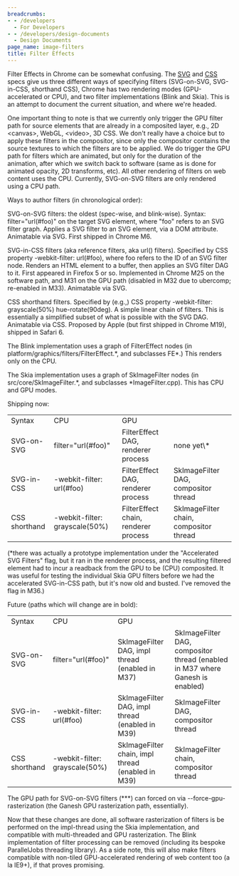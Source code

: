 ```yaml
---
breadcrumbs:
- - /developers
  - For Developers
- - /developers/design-documents
  - Design Documents
page_name: image-filters
title: Filter Effects
---
```


Filter Effects in Chrome can be somewhat confusing. The
[SVG](http://www.w3.org/TR/SVG/filters.html) and
[CSS](http://www.w3.org/TR/filter-effects-1/) specs give us three different ways
of specifying filters (SVG-on-SVG, SVG-in-CSS, shorthand CSS), Chrome has two
rendering modes (GPU-accelerated or CPU), and two filter implementations (Blink
and Skia). This is an attempt to document the current situation, and where we're
headed.

One important thing to note is that we currently only trigger the GPU filter
path for source elements that are already in a composited layer, e.g., 2D
&lt;canvas&gt;, WebGL, &lt;video&gt;, 3D CSS. We don't really have a choice but
to apply these filters in the compositor, since only the compositor contains the
source textures to which the filters are to be applied. We do trigger the GPU
path for filters which are animated, but only for the duration of the animation,
after which we switch back to software (same as is done for animated opacity, 2D
transforms, etc). All other rendering of filters on web content uses the CPU.
Currently, SVG-on-SVG filters are only rendered using a CPU path.

Ways to author filters (in chronological order):

SVG-on-SVG filters: the oldest (spec-wise, and blink-wise). Syntax:
filter="url(#foo)" on the target SVG element, where "foo" refers to an SVG
filter graph. Applies a SVG filter to an SVG element, via a DOM attribute.
Animatable via SVG. First shipped in Chrome M6.

SVG-in-CSS filters (aka reference filters, aka url() filters). Specified by CSS
property -webkit-filter: url(#foo), where foo refers to the ID of an SVG filter
node. Renders an HTML element to a buffer, then applies an SVG filter DAG to it.
First appeared in Firefox 5 or so. Implemented in Chrome M25 on the software
path, and M31 on the GPU path (disabled in M32 due to ubercomp; re-enabled in
M33). Animatable via SVG.

CSS shorthand filters. Specified by (e.g.,) CSS property -webkit-filter:
grayscale(50%) hue-rotate(90deg). A simple linear chain of filters. This is
essentially a simplified subset of what is possible with the SVG DAG. Animatable
via CSS. Proposed by Apple (but first shipped in Chrome M19), shipped in Safari
6.

The Blink implementation uses a graph of FilterEffect nodes (in
platform/graphics/filters/FilterEffect.\*, and subclasses FE\*.) This renders
only on the CPU.

The Skia implementation uses a graph of SkImageFilter nodes (in
src/core/SkImageFilter.\*, and subclasses \*ImageFilter.cpp). This has CPU and
GPU modes.

Shipping now:

<table>
<tr>
<td>Syntax</td>
<td>CPU</td>
<td>GPU</td>
</tr>
<tr>
<td>SVG-on-SVG</td>
<td>filter="url(#foo)"</td>
<td>FilterEffect DAG, renderer process</td>
<td>none yet\*</td>
</tr>
<tr>
<td>SVG-in-CSS</td>
<td>-webkit-filter: url(#foo)</td>
<td>FilterEffect DAG, renderer process</td>
<td>SkImageFilter DAG, compositor thread</td>
</tr>
<tr>
<td>CSS shorthand</td>
<td>-webkit-filter: grayscale(50%)</td>
<td>FilterEffect chain, renderer process</td>
<td>SkImageFilter chain, compositor thread</td>
</tr>
</table>

(\*there was actually a prototype implementation under the "Accelerated SVG
Filters" flag, but it ran in the renderer process, and the resulting filtered
element had to incur a readback from the GPU to be (CPU) composited. It was
useful for testing the individual Skia GPU filters before we had the accelerated
SVG-in-CSS path, but it's now old and busted. I've removed the flag in M36.)

Future (paths which will change are in bold):

<table>
<tr>
<td>Syntax</td>
<td>CPU</td>
<td>GPU</td>
</tr>
<tr>
<td>SVG-on-SVG</td>
<td>filter="url(#foo)"</td>
<td>SkImageFilter DAG, impl thread (enabled in M37)</td>
<td>SkImageFilter DAG, compositor thread (enabled in M37 where Ganesh is enabled)</td>
</tr>
<tr>
<td>SVG-in-CSS</td>
<td>-webkit-filter: url(#foo)</td>
<td>SkImageFilter DAG, impl thread (enabled in M39)</td>
<td>SkImageFilter DAG, compositor thread</td>
</tr>
<tr>
<td>CSS shorthand</td>
<td>-webkit-filter: grayscale(50%)</td>
<td>SkImageFilter chain, impl thread (enabled in M39)</td>
<td>SkImageFilter chain, compositor thread</td>
</tr>
</table>

The GPU path for SVG-on-SVG filters (\*\*\*) can forced on via
--force-gpu-rasterization (the Ganesh GPU rasterization path, essentially).

Now that these changes are done, all software rasterization of filters is be
performed on the impl-thread using the Skia implementation, and compatible with
multi-threaded and GPU rasterization. The Blink implementation of filter
processing can be removed (including its bespoke ParallelJobs threading
library). As a side note, this will also make filters compatible with non-tiled
GPU-accelerated rendering of web content too (a la IE9+), if that proves
promising.